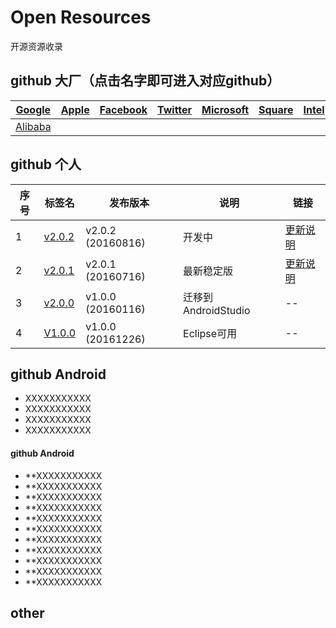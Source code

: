 ﻿# Open Resources

  开源资源收录

## github 大厂（点击名字即可进入对应github）

| [Google](https://github.com/google) | [Apple](https://github.com/apple) | [Facebook](https://github.com/facebook)  |[Twitter](https://github.com/twitter)    | [Microsoft](https://github.com/microsoft)          |  [Square](https://github.com/square)   |   [Intel](https://github.com/intel)      |      [IBM](https://github.com/ibm)          |       [Tencent](https://github.com/tencent)     |
| ----| ---------------------------------------- | ------------------- | ---------------- |---------------- |---------------- |---------------- |---------------- |---------------- |
| [Alibaba](https://github.com/alibaba) |  |  |  |  |


## github 个人

| 序号 | 标签名                                      | 发布版本                |说明               | 链接               |
| ----| ---------------------------------------- | ------------------- | ---------------- |---------------- |
| 1 | [v2.0.2](https://gitee.com//CaoDHedward/KeShiBan/tree/V2.0.2/) | v2.0.2 (20160816) | 开发中 |[更新说明](https://gitee.com//CaoDHedward/KeShiBan/blob/V2.0.2/README.md)|
| 2 | [v2.0.1](https://gitee.com//CaoDHedward/KeShiBan/tree/V2.0.1/) | v2.0.1 (20160716) | 最新稳定版 |[更新说明](https://gitee.com//CaoDHedward/KeShiBan/blob/V2.0.1/README.md)|
| 3 | [v2.0.0](https://gitee.com//CaoDHedward/KeShiBan/tree/V2.0.0/) | v1.0.0 (20160116) | 迁移到AndroidStudio  | -- |
| 4 | [V1.0.0](https://gitee.com//CaoDHedward/KeShiBan/tree/V1.0.0/) | v1.0.0 (20161226) | Eclipse可用 | --  |



## github Android

- XXXXXXXXXXX
- XXXXXXXXXXX
- XXXXXXXXXXX
- XXXXXXXXXXX

#### github Android

- **XXXXXXXXXXX
- **XXXXXXXXXXX
- **XXXXXXXXXXX
- **XXXXXXXXXXX
- **XXXXXXXXXXX
- **XXXXXXXXXXX
- **XXXXXXXXXXX
- **XXXXXXXXXXX
- **XXXXXXXXXXX
- **XXXXXXXXXXX
- **XXXXXXXXXXX




## other

